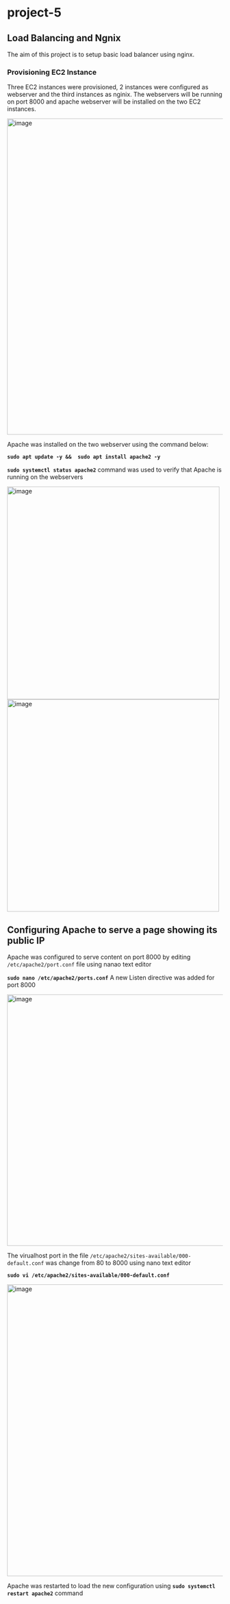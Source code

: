 # project-5

## Load Balancing and Ngnix

The aim of this project is to setup basic load balancer using nginx.

### Provisioning EC2 Instance

Three EC2 instances  were provisioned, 2 instances were configured as webserver and the third instances as nginix. The webservers will be running on port 8000 and apache webserver will be installed on the two EC2 instances.

<img width="737" alt="image" src="https://github.com/kalkah/project-5/assets/95209274/9e504cba-4d09-407e-9896-39e6163a669f">

Apache was installed on the two webserver using the command below:

**`sudo apt update -y &&  sudo apt install apache2 -y`**

**`sudo systemctl status apache2`** command was used to verify that Apache is running on the webservers

<img width="496" alt="image" src="https://github.com/kalkah/project-5/assets/95209274/581a2fd2-b8fb-4502-bcb0-5678bebee272">

<img width="495" alt="image" src="https://github.com/kalkah/project-5/assets/95209274/e2db6215-52d5-4f49-bfdd-80d3c36a1b74">

## Configuring Apache to serve a page showing its public IP

Apache was configured to serve content on port 8000 by editing `/etc/apache2/port.conf` file using nanao text editor

**`sudo nano /etc/apache2/ports.conf`**
A new Listen directive was added for port 8000

<img width="586" alt="image" src="https://github.com/kalkah/project-5/assets/95209274/ff267a86-8941-4feb-8631-8478422c6d23">

The virualhost port in the file `/etc/apache2/sites-available/000-default.conf` was change from 80 to 8000 using nano text editor

**`sudo vi /etc/apache2/sites-available/000-default.conf`**

<img width="680" alt="image" src="https://github.com/kalkah/project-5/assets/95209274/27e99387-0cae-4879-8342-dd7451365d7c">

Apache was restarted to load the new configuration using **`sudo systemctl restart apache2`** command







